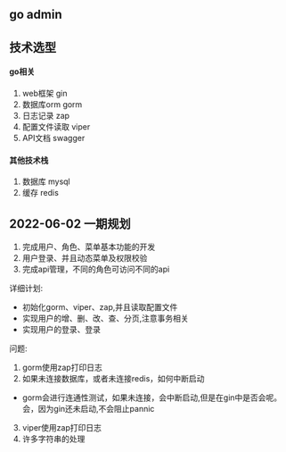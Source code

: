 ## go admin

## 技术选型

#### go相关

1. web框架 gin
2. 数据库orm gorm
3. 日志记录 zap
4. 配置文件读取 viper
5. API文档 swagger

#### 其他技术栈

1. 数据库 mysql
2. 缓存 redis

## 2022-06-02 一期规划

1. 完成用户、角色、菜单基本功能的开发
2. 用户登录、并且动态菜单及权限校验
3. 完成api管理，不同的角色可访问不同的api

详细计划:

- 初始化gorm、viper、zap,并且读取配置文件
- 实现用户的增、删、改、查、分页,注意事务相关
- 实现用户的登录、登录

问题:

1. gorm使用zap打印日志
2. 如果未连接数据库，或者未连接redis，如何中断启动
- gorm会进行连通性测试，如果未连接，会中断启动,但是在gin中是否会呢。会，因为gin还未启动,不会阻止pannic
3. viper使用zap打印日志
4. 许多字符串的处理

